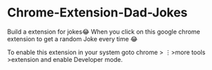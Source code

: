 # Chrome-Extension-Dad-Jokes

Build a extension for jokes😂
When you click on this google chrome extension to get a random Joke every time 😂

To enable this extension in your system goto chrome > ⋮>more tools >extension
and enable Developer mode.
